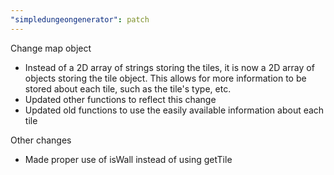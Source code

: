 ```yaml
---
"simpledungeongenerator": patch
---
```


Change map object

-   Instead of a 2D array of strings storing the tiles, it is now a 2D array of objects storing the tile object. This allows for more information to be stored about each tile, such as the tile's type, etc.
-   Updated other functions to reflect this change
-   Updated old functions to use the easily available information about each tile

Other changes

-   Made proper use of isWall instead of using getTile
